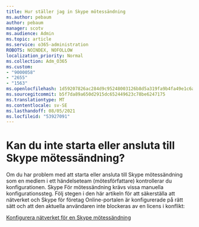 ```yaml
---
title: Hur ställer jag in Skype mötessändning
ms.author: pebaum
author: pebaum
manager: scotv
ms.audience: Admin
ms.topic: article
ms.service: o365-administration
ROBOTS: NOINDEX, NOFOLLOW
localization_priority: Normal
ms.collection: Adm_O365
ms.custom:
- "9000058"
- "2655"
- "1563"
ms.openlocfilehash: 1d59207826ac284d9c95248003126b8d5a319fa9b4fa49e1c6a451558989b8cc
ms.sourcegitcommit: b5f7da89a650d2915dc652449623c78be6247175
ms.translationtype: MT
ms.contentlocale: sv-SE
ms.lasthandoff: 08/05/2021
ms.locfileid: "53927091"
---
```

# <a name="cant-start-or-join-a-skype-meeting-broadcast"></a>Kan du inte starta eller ansluta till Skype mötessändning?

Om du har problem med att starta eller ansluta till Skype mötessändning som en medlem i ett händelseteam (mötesförfattare) kontrollerar du konfigurationen. Skype För mötessändning krävs vissa manuella konfigurationssteg. Följ stegen i den här artikeln för att säkerställa att nätverket och Skype för företag Online-portalen är konfigurerade på rätt sätt och att den aktuella användaren inte blockeras av en licens i konflikt:

[Konfigurera nätverket för en Skype mötessändning](https://docs.microsoft.com/SkypeForBusiness/set-up-your-network-for-skype-meeting-broadcast/set-up-your-network-for-skype-meeting-broadcast)